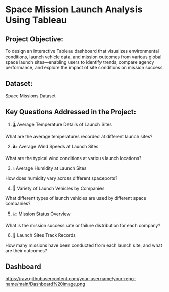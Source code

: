 # Space Mission Launch Analysis Using Tableau

## Project Objective:
To design an interactive Tableau dashboard that visualizes environmental conditions, launch vehicle data, and mission outcomes from various global space launch sites—enabling users to identify trends, compare agency performance, and explore the impact of site conditions on mission success.

## Dataset:
Space Missions Dataset

## Key Questions Addressed in the Project:

1. 🌡️ Average Temperature Details of Launch Sites

What are the average temperatures recorded at different launch sites?



2. 🌬️ Average Wind Speeds at Launch Sites

What are the typical wind conditions at various launch locations?



3. 💧 Average Humidity at Launch Sites

How does humidity vary across different spaceports?



4. 🚀 Variety of Launch Vehicles by Companies

What different types of launch vehicles are used by different space companies?



5. 📈 Mission Status Overview

What is the mission success rate or failure distribution for each company?



6. 📍 Launch Sites Track Records

How many missions have been conducted from each launch site, and what are their outcomes?

## Dashboard
https://raw.githubusercontent.com/your-username/your-repo-name/main/Dashboard%20image.png


